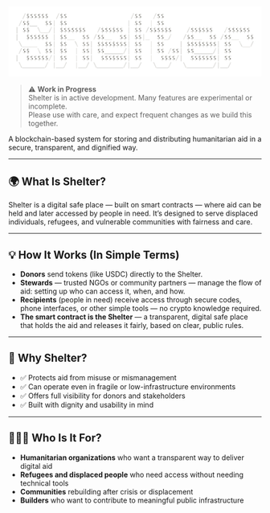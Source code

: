 ![Shelter](./shelter_ascii.png)

> ⚠️ **Work in Progress**  
> Shelter is in active development. Many features are experimental or incomplete.  
> Please use with care, and expect frequent changes as we build this together.

A blockchain-based system for storing and distributing humanitarian aid in a secure, transparent, and dignified way.

---

## 🌍 What Is Shelter?

Shelter is a digital safe place — built on smart contracts — where aid can be held and later accessed by people in need. It’s designed to serve displaced individuals, refugees, and vulnerable communities with fairness and care.

---

## 💡 How It Works (In Simple Terms)

- **Donors** send tokens (like USDC) directly to the Shelter.
- **Stewards** — trusted NGOs or community partners — manage the flow of aid: setting up who can access it, when, and how.
- **Recipients** (people in need) receive access through secure codes, phone interfaces, or other simple tools — no crypto knowledge required.
- **The smart contract is the Shelter** — a transparent, digital safe place that holds the aid and releases it fairly, based on clear, public rules.

---

## 🔐 Why Shelter?

- ✅ Protects aid from misuse or mismanagement  
- ✅ Can operate even in fragile or low-infrastructure environments  
- ✅ Offers full visibility for donors and stakeholders  
- ✅ Built with dignity and usability in mind

---

## 🧑‍🤝‍🧑 Who Is It For?

- **Humanitarian organizations** who want a transparent way to deliver digital aid  
- **Refugees and displaced people** who need access without needing technical tools  
- **Communities** rebuilding after crisis or displacement  
- **Builders** who want to contribute to meaningful public infrastructure

